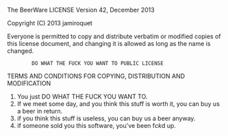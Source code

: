 The BeerWare LICENSE
                    Version 42, December 2013

 Copyright (C) 2013 jamiroquet 

 Everyone is permitted to copy and distribute verbatim or modified
 copies of this license document, and changing it is allowed as long
 as the name is changed.

            DO WHAT THE FUCK YOU WANT TO PUBLIC LICENSE
   TERMS AND CONDITIONS FOR COPYING, DISTRIBUTION AND MODIFICATION

   1. You just DO WHAT THE FUCK YOU WANT TO.
   2. If we meet some day, and you think this stuff is worth it, you can buy us a beer in return.
   3. if you think this stuff is useless, you can buy us a beer anyway. 
   4. if someone sold you this software, you've been f*ck*d up.
